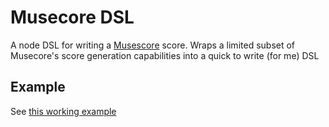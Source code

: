# Musecore DSL

A node DSL for writing a [Musescore](https://musescore.org/) score. Wraps a limited subset of Musecore's score generation capabilities into a quick to write (for me) DSL

## Example

See [this working example](./example.js)
